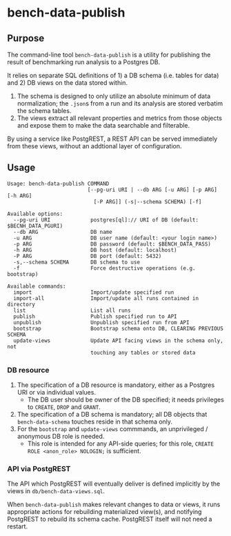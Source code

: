 # bench-data-publish


## Purpose 

The command-line tool `bench-data-publish` is a utility for publishing the result of benchmarking run analysis to a Postgres DB.

It relies on separate SQL definitions of 1) a DB schema (i.e. tables for data) and 2) DB views on the data stored within.

1. The schema is designed to only utilize an absolute minimum of data normalization; the `.json`s from a run and its analysis are stored verbatim the schema tables.
2. The views extract all relevant properties and metrics from those objects and expose them to make the data searchable and filterable.

By using a service like PostgREST, a REST API can be served immediately from these views, without an addtional layer of configuration.


## Usage 

```
Usage: bench-data-publish COMMAND
                          [--pg-uri URI | --db ARG [-u ARG] [-p ARG] [-h ARG]
                            [-P ARG]] (-s|--schema SCHEMA) [-f]

Available options:
  --pg-uri URI             postgres[ql]:// URI of DB (default: $BECNH_DATA_PGURI)
  --db ARG                 DB name
  -u ARG                   DB user name (default: <your login name>)
  -p ARG                   DB password (default: $BENCH_DATA_PASS)
  -h ARG                   DB host (default: localhost)
  -P ARG                   DB port (default: 5432)
  -s,--schema SCHEMA       DB schema to use
  -f                       Force destructive operations (e.g. bootstrap)

Available commands:
  import                   Import/update specified run
  import-all               Import/update all runs contained in directory
  list                     List all runs
  publish                  Publish specified run to API
  unpublish                Unpublish specified run from API
  bootstrap                Bootstrap schema onto DB, CLEARING PREVIOUS SCHEMA
  update-views             Update API facing views in the schema only, not
                           touching any tables or stored data
```

### DB resource

1. The specification of a DB resource is mandatory, either as a Postgres URI or via individual values.
   * The DB user should be owner of the DB specified; it needs privileges to `CREATE`, `DROP` and `GRANT`.
2. The specification of a DB schema is mandatory; all DB objects that `bench-data-schema` touches reside in that schema only.
3. For the `bootstrap` and `update-views` commmands, an unprivileged / anonymous DB role is needed.
   * This role is intended for any API-side queries; for this role, `CREATE ROLE <anon_role> NOLOGIN;` is sufficient.

### API via PostgREST

The API which PostgREST will eventually deliver is defined implicitly by the views in `db/bench-data-views.sql`.

When `bench-data-publish` makes relevant changes to data or views, it runs appropriate actions for rebuilding materialized view(s), and notifying PostgREST to rebuild its schema cache. PostgREST itself will not need a restart.
